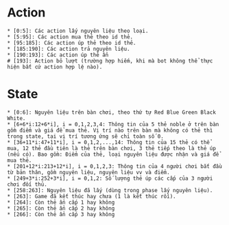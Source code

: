 # Action
    * [0:5]: Các action lấy nguyên liệu theo loại.
    * [5:95]: Các action mua thẻ theo id thẻ.
    * [95:185]: Các action úp thẻ theo id thẻ.
    * [185:190]: Các action trả nguyên liệu.
    * [190:193]: Các action úp thẻ ẩn
    # [193]: Action bỏ lượt (trường hợp hiếm, khi mà bot không thể thực hiện bất cứ action hợp lệ nào).
    
# State
    * [0:6]: Nguyên liệu trên bàn chơi, theo thứ tự Red Blue Green Black White.
    * [6+6*i:12+6*i], i = 0,1,2,3,4: Thông tin của 5 thẻ noble ở trên bàn gồm điểm và giá để mua thẻ. Vị trí nào trên bàn mà không có thẻ thì trong state, tại vị trí tương ứng sẽ chỉ toàn số 0.
    * [36+11*i:47+11*i], i = 0,1,2,...,14: Thông tin của 15 thẻ có thể mua, 12 thẻ đầu tiên là thẻ trên bàn chơi, 3 thẻ tiếp theo là thẻ úp (nếu có). Bao gồm: Điểm của thẻ, loại nguyên liệu được nhận và giá để mua thẻ.
    * [201+12*i:213+12*i], i = 0,1,2,3: Thông tin của 4 người chơi bắt đầu từ bản thân, gồm nguyên liệu, nguyên liệu vv và điểm.
    * [249+3*i:252+3*i], i = 0,1,2: Số lượng thẻ úp các cấp của 3 người chơi đối thủ.
    * [258:263]: Nguyên liệu đã lấy (dùng trong phase lấy nguyên liệu).
    * [263]: Game đã kết thúc hay chưa (1 là kết thúc rồi).
    * [264]: Còn thẻ ẩn cấp 1 hay không
    * [265]: Còn thẻ ẩn cấp 2 hay không
    * [266]: Còn thẻ ẩn cấp 3 hay không
